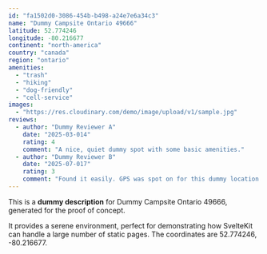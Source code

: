 ```yaml
---
id: "fa1502d0-3086-454b-b498-a24e7e6a34c3"
name: "Dummy Campsite Ontario 49666"
latitude: 52.774246
longitude: -80.216677
continent: "north-america"
country: "canada"
region: "ontario"
amenities:
  - "trash"
  - "hiking"
  - "dog-friendly"
  - "cell-service"
images:
  - "https://res.cloudinary.com/demo/image/upload/v1/sample.jpg"
reviews:
  - author: "Dummy Reviewer A"
    date: "2025-03-014"
    rating: 4
    comment: "A nice, quiet dummy spot with some basic amenities."
  - author: "Dummy Reviewer B"
    date: "2025-07-017"
    rating: 3
    comment: "Found it easily. GPS was spot on for this dummy location."
---
```


This is a **dummy description** for Dummy Campsite Ontario 49666, generated for the proof of concept.

It provides a serene environment, perfect for demonstrating how SvelteKit can handle a large number of static pages. The coordinates are 52.774246, -80.216677.
